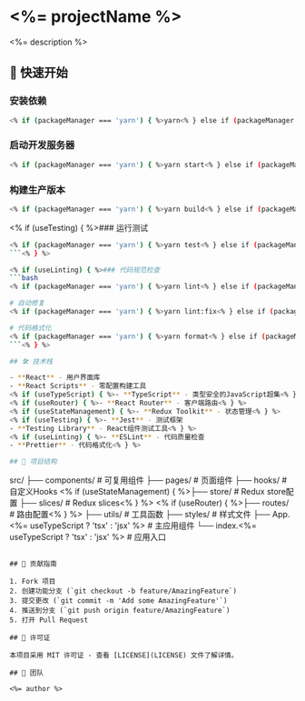 # <%= projectName %>

<%= description %>

## 🚀 快速开始

### 安装依赖
```bash
<% if (packageManager === 'yarn') { %>yarn<% } else if (packageManager === 'pnpm') { %>pnpm install<% } else { %>npm install<% } %>
```

### 启动开发服务器
```bash
<% if (packageManager === 'yarn') { %>yarn start<% } else if (packageManager === 'pnpm') { %>pnpm start<% } else { %>npm start<% } %>
```

### 构建生产版本
```bash
<% if (packageManager === 'yarn') { %>yarn build<% } else if (packageManager === 'pnpm') { %>pnpm build<% } else { %>npm run build<% } %>
```

<% if (useTesting) { %>### 运行测试
```bash
<% if (packageManager === 'yarn') { %>yarn test<% } else if (packageManager === 'pnpm') { %>pnpm test<% } else { %>npm test<% } %>
```<% } %>

<% if (useLinting) { %>### 代码规范检查
```bash
<% if (packageManager === 'yarn') { %>yarn lint<% } else if (packageManager === 'pnpm') { %>pnpm lint<% } else { %>npm run lint<% } %>

# 自动修复
<% if (packageManager === 'yarn') { %>yarn lint:fix<% } else if (packageManager === 'pnpm') { %>pnpm lint:fix<% } else { %>npm run lint:fix<% } %>

# 代码格式化
<% if (packageManager === 'yarn') { %>yarn format<% } else if (packageManager === 'pnpm') { %>pnpm format<% } else { %>npm run format<% } %>
```<% } %>

## 🛠️ 技术栈

- **React** - 用户界面库
- **React Scripts** - 零配置构建工具
<% if (useTypeScript) { %>- **TypeScript** - 类型安全的JavaScript超集<% } %>
<% if (useRouter) { %>- **React Router** - 客户端路由<% } %>
<% if (useStateManagement) { %>- **Redux Toolkit** - 状态管理<% } %>
<% if (useTesting) { %>- **Jest** - 测试框架
- **Testing Library** - React组件测试工具<% } %>
<% if (useLinting) { %>- **ESLint** - 代码质量检查
- **Prettier** - 代码格式化<% } %>

## 📁 项目结构

```
src/
├── components/     # 可复用组件
├── pages/         # 页面组件
├── hooks/         # 自定义Hooks
<% if (useStateManagement) { %>├── store/         # Redux store配置
├── slices/        # Redux slices<% } %>
<% if (useRouter) { %>├── routes/        # 路由配置<% } %>
├── utils/         # 工具函数
├── styles/        # 样式文件
├── App.<%= useTypeScript ? 'tsx' : 'jsx' %>      # 主应用组件
└── index.<%= useTypeScript ? 'tsx' : 'jsx' %>    # 应用入口
```

## 🤝 贡献指南

1. Fork 项目
2. 创建功能分支 (`git checkout -b feature/AmazingFeature`)
3. 提交更改 (`git commit -m 'Add some AmazingFeature'`)
4. 推送到分支 (`git push origin feature/AmazingFeature`)
5. 打开 Pull Request

## 📄 许可证

本项目采用 MIT 许可证 - 查看 [LICENSE](LICENSE) 文件了解详情。

## 👥 团队

<%= author %> 